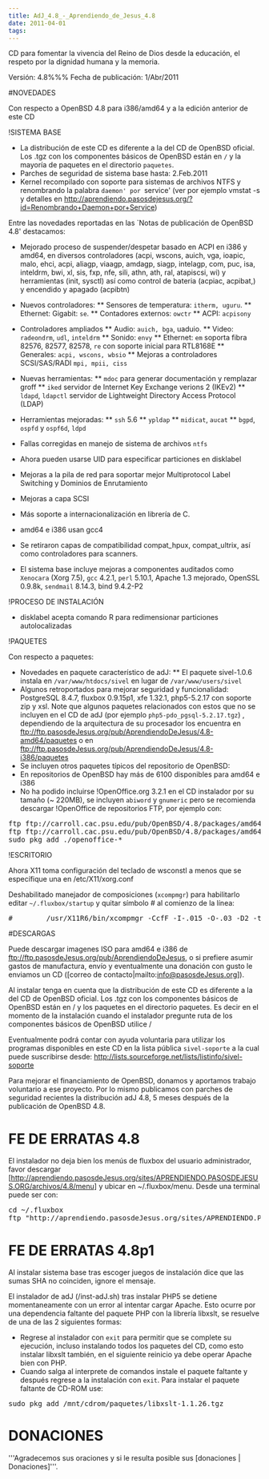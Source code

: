 ```yaml
---
title: AdJ_4.8_-_Aprendiendo_de_Jesus_4.8
date: 2011-04-01
tags:
---
```

CD para fomentar la vivencia del Reino de Dios desde la educación,
el respeto por la dignidad humana y la memoria.

Versión: 4.8%%%
Fecha de publicación: 1/Abr/2011

#NOVEDADES

Con respecto a OpenBSD 4.8 para i386/amd64 y a la edición anterior de este CD

!SISTEMA BASE

* La distribución de este CD es diferente a la del CD de OpenBSD oficial.   Los .tgz con los componentes básicos de OpenBSD están en ```/```  y la mayoría de paquetes en el directorio ```paquetes```.  
* Parches de seguridad de sistema base hasta:  2.Feb.2011
* Kernel recompilado con soporte para sistemas de archivos NTFS y renombrando la palabra `daemon' por `service' (ver por ejemplo vmstat -s y detalles en http://aprendiendo.pasosdejesus.org/?id=Renombrando+Daemon+por+Service)

Entre las novedades reportadas en las `Notas de publicación de OpenBSD 4.8' destacamos:
* Mejorado proceso de suspender/despetar basado en ACPI en i386 y amd64, en diversos controladores (acpi, wscons, auich, vga, ioapic, malo, ehci, acpi, aliagp, viaagp, amdagp, siagp, intelagp, com, puc, isa, inteldrm, bwi, xl, sis, fxp, nfe, sili, athn, ath, ral, atapiscsi, wi) y herramientas (init, sysctl) así como control de bateria (acpiac, acpibat,) y encendido y apagado (acpibtn)
* Nuevos controladores: 
** Sensores de temperatura: ```itherm, uguru```. 
** Ethernet: Gigabit: ```se```. 
** Contadores externos: ```owctr```
** ACPI: ```acpisony```
* Controladores ampliados
** Audio: ```auich, bga```, uaduio.
** Video: ```radeondrm```, ```udl```, ```inteldrm```
** Sonido: ```envy```
** Ethernet: ```em``` soporta fibra 82576, 82577, 82578,  ```re``` con soporte inicial para RTL8168E
** Generales: ```acpi, wscons, wbsio```
** Mejoras a controladores SCSI/SAS/RADI ```mpi, mpii, ciss```
* Nuevas herramientas:
** ```mdoc``` para generar documentación y remplazar groff
** ```iked``` servidor de Internet Key Exchange verions 2 (IKEv2)
** ```ldapd```, ```ldapctl``` servidor de Lightweight Directory Access Protocol (LDAP)
* Herramientas mejoradas: 
** ```ssh``` 5.6
** ```ypldap``` 
** ```midicat```, ```aucat```
** ```bgpd```, ```ospfd``` y ```ospf6d```, ```ldpd```
* Fallas corregidas en manejo de sistema de archivos ```ntfs```
* Ahora pueden usarse UID para especificar particiones en disklabel
* Mejoras a la pila de red para soportar mejor Multiprotocol Label Switching y Dominios de Enrutamiento
* Mejoras a capa SCSI
* Más soporte a internacionalización en librería de C. 
* amd64 e i386 usan gcc4
* Se retiraron capas de compatibilidad compat_hpux, compat_ultrix, así como controladores para scanners.

* El sistema base incluye mejoras a componentes auditados como ```Xenocara``` (Xorg 7.5), ```gcc``` 4.2.1, ```perl``` 5.10.1, Apache 1.3 mejorado, OpenSSL 0.9.8k, ```sendmail``` 8.14.3, bind 9.4.2-P2

!PROCESO DE INSTALACIÓN

* disklabel acepta comando R para redimensionar particiones autolocalizadas 

!PAQUETES

Con respecto a paquetes:
* Novedades en paquete característico de adJ: 
** El paquete sivel-1.0.6 instala en ```/var/www/htdocs/sivel``` en lugar de ```/var/www/users/sivel```
* Algunos retroportados para mejorar seguridad y funcionalidad:  PostgreSQL 8.4.7, fluxbox 0.9.15p1,  xfe 1.32.1,  php5-5.2.17 con soporte zip y xsl.  Note que algunos paquetes relacionados con estos  que no se incluyen en el CD de adJ (por ejemplo ```php5-pdo_pgsql-5.2.17.tgz```) , dependiendo de la arquitectura de su procesador los encuentra en ftp://ftp.pasosdeJesus.org/pub/AprendiendoDeJesus/4.8-amd64/paquetes o en ftp://ftp.pasosdeJesus.org/pub/AprendiendoDeJesus/4.8-i386/paquetes
* Se incluyen otros paquetes típicos del repositorio de OpenBSD: ``` ```
* En repositorios de OpenBSD hay más de 6100 disponibles para amd64 e i386
* No ha podido incluirse !OpenOffice.org 3.2.1 en el CD instalador por su tamaño (~ 220MB), se incluyen ```abiword``` y ```gnumeric``` pero se recomienda descargar !OpenOffice de repositorios FTP, por ejemplo con:
<pre>
ftp ftp://carroll.cac.psu.edu/pub/OpenBSD/4.8/packages/amd64/openoffice-3.2.1p0.tgz
ftp ftp://carroll.cac.psu.edu/pub/OpenBSD/4.8/packages/amd64/openoffice-i18n-es-3.2.1.tgz
sudo pkg_add ./openoffice-*
</pre>

!ESCRITORIO

Ahora X11 toma configuración del teclado de wsconstl a menos que se
específique una en /etc/X11/xorg.conf

Deshabilitado manejador de composiciones (```xcompmgr```) para habilitarlo
editar ```~/.fluxbox/startup``` y quitar símbolo # al comienzo de la línea:
<pre>
#        /usr/X11R6/bin/xcompmgr -CcfF -I-.015 -O-.03 -D2 -t-1 -l-3 -r4.2 -o.5 &
</pre>

#DESCARGAS

Puede descargar imagenes ISO para amd64 e i386 de ftp://ftp.pasosdeJesus.org/pub/AprendiendoDeJesus, o si prefiere asumir gastos de manufactura, envío y eventualmente una donación con gusto le enviamos un CD ([correo de contacto|mailto:info@pasosdeJesus.org]).

Al instalar tenga en cuenta que la distribución de este CD es diferente 
a la del CD de OpenBSD oficial. Los .tgz con los componentes básicos de OpenBSD están en / y los paquetes en el directorio paquetes.  Es decir en el momento de la instalación cuando el instalador pregunte ruta de los componentes básicos de OpenBSD utilice /

Eventualmente podrá contar con ayuda voluntaria para utilizar los programas disponibles en este CD en la lista pública ```sivel-soporte``` a la cual puede suscribirse desde: http://lists.sourceforge.net/lists/listinfo/sivel-soporte

Para mejorar el financiamiento de OpenBSD, donamos y aportamos trabajo voluntario a ese proyecto.  Por lo mismo publicamos  con parches de seguridad recientes la distribución adJ 4.8, 5 meses después de la publicación de OpenBSD  4.8.

# FE DE ERRATAS 4.8

El instalador no deja bien los menús de fluxbox del usuario administrador, favor descargar [http://aprendiendo.pasosdeJesus.org/sites/APRENDIENDO.PASOSDEJESUS.ORG/archivos/4.8/menu] y ubicar en ~/.fluxbox/menu.  Desde una terminal puede ser con:
<pre>
cd ~/.fluxbox
ftp "http://aprendiendo.pasosdeJesus.org/sites/APRENDIENDO.PASOSDEJESUS.ORG/archivos/4.8/menu"
</pre> 

# FE DE ERRATAS 4.8p1

Al instalar sistema base tras escoger juegos de instalación dice que las sumas SHA no coinciden, ignore el mensaje.

El instalador de adJ (/inst-adJ.sh) tras instalar PHP5 se detiene momentaneamente con un error al intentar cargar Apache. Esto ocurre por una dependencia faltante del paquete PHP con la librería libxslt, se resuelve de una de las 2 siguientes formas:
* Regrese al instalador con ```exit``` para permitir que se complete su ejecución,  incluso instalando todos los paquetes del CD, como esto instalar libxslt también, en el siguiente reinicio ya debe operar Apache bien con PHP.
* Cuando salga al interprete de comandos instale el paquete faltante y después regrese a la instalación con ```exit```.  Para instalar el paquete faltante de CD-ROM use:
<pre>
sudo pkg_add /mnt/cdrom/paquetes/libxslt-1.1.26.tgz
</pre>

# DONACIONES

'''Agradecemos sus oraciones y si le resulta posible sus [donaciones | Donaciones]'''.
